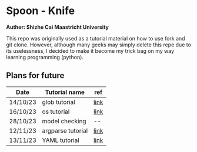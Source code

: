 # Spoon - Knife
**Auther: Shizhe Cai**
**Maastricht University**

This repo was originally used as a tutorial material on how to use fork and git clone. However, although many geeks may simply delete this repe due to its uselessness, I decided to make it become my trick bag on my way learning programming (python).

## Plans for future
Date      | Tutorial name | ref
--------- | ---------     | ---------
14/10/23  | glob tutorial | [link](https://pynative.com/python-glob/#:~:text=Python%20glob.,UNIX%20shell%2Dstyle%20wildcards)
16/10/23  | os tutorial   | [link](https://www.geeksforgeeks.org/os-module-python-examples/)
28/10/23  | model checking| --
12/11/23  | argparse tutorial| [link](https://pyimagesearch.com/2018/03/12/python-argparse-command-line-arguments/)
13/11/23  | YAML tutorial| [link](https://medium.com/analytics-vidhya/how-to-write-configuration-files-in-your-machine-learning-project-47bc840acc19)